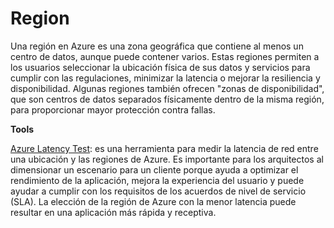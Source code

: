 # Region

Una región en Azure es una zona geográfica que contiene al menos un centro de datos, aunque puede contener varios. Estas regiones permiten a los usuarios seleccionar la ubicación física de sus datos y servicios para cumplir con las regulaciones, minimizar la latencia o mejorar la resiliencia y disponibilidad. Algunas regiones también ofrecen "zonas de disponibilidad", que son centros de datos separados físicamente dentro de la misma región, para proporcionar mayor protección contra fallas.

**Tools**

[Azure Latency Test]("https://www.azurespeed.com/Azure/Latency"): es una herramienta para medir la latencia de red entre una ubicación y las regiones de Azure. Es importante para los arquitectos al dimensionar un escenario para un cliente porque ayuda a optimizar el rendimiento de la aplicación, mejora la experiencia del usuario y puede ayudar a cumplir con los requisitos de los acuerdos de nivel de servicio (SLA). La elección de la región de Azure con la menor latencia puede resultar en una aplicación más rápida y receptiva.
